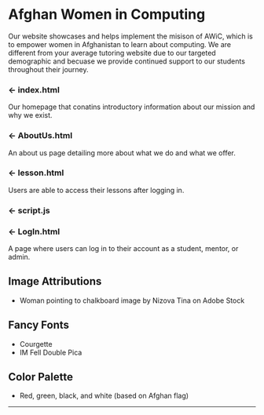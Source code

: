 # Afghan Women in Computing 

Our website showcases and helps implement the misison of AWiC, which is to empower women in Afghanistan to learn about computing. We are different from your average tutoring website due to our targeted demographic and becuase we provide continued support to our students throughout their journey. 

### ← index.html
Our homepage that conatins introductory information about our mission and why we exist.

### ← AboutUs.html
An about us page detailing more about what we do and what we offer. 

### ← lesson.html 
Users are able to access their lessons after logging in. 

### ← script.js

### ← LogIn.html
A page where users can log in to their account as a student, mentor, or admin.

## Image Attributions
* Woman pointing to chalkboard image by Nizova Tina on Adobe Stock

## Fancy Fonts
* Courgette
* IM Fell Double Pica

## Color Palette
* Red, green, black, and white (based on Afghan flag)

---